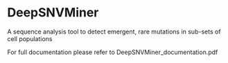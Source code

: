 # DeepSNVMiner
A sequence analysis tool to detect emergent, rare mutations in sub-sets of cell populations

For full documentation please refer to DeepSNVMiner_documentation.pdf
